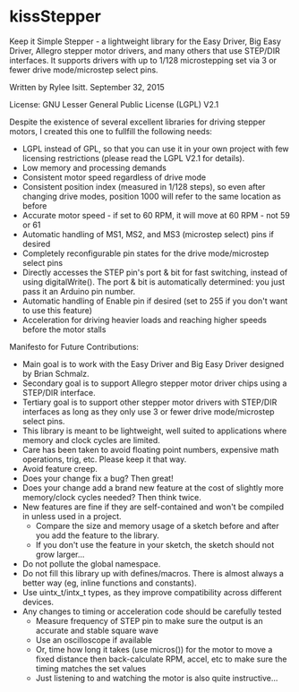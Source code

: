 # kissStepper
Keep it Simple Stepper - a lightweight library for the Easy Driver, Big Easy Driver, Allegro stepper motor drivers, and many others that use STEP/DIR interfaces. It supports drivers with up to 1/128 microstepping set via 3 or fewer drive mode/microstep select pins.

Written by Rylee Isitt. September 32, 2015

License: GNU Lesser General Public License (LGPL) V2.1

Despite the existence of several excellent libraries for driving stepper motors, I created this one to fullfill the following needs:
* LGPL instead of GPL, so that you can use it in your own project with few licensing restrictions (please read the LGPL V2.1 for details).
* Low memory and processing demands
* Consistent motor speed regardless of drive mode
* Consistent position index (measured in 1/128 steps), so even after changing drive modes, position 1000 will refer to the same location as before
* Accurate motor speed - if set to 60 RPM, it will move at 60 RPM - not 59 or 61
* Automatic handling of MS1, MS2, and MS3 (microstep select) pins if desired
* Completely reconfigurable pin states for the drive mode/microstep select pins
* Directly accesses the STEP pin's port & bit for fast switching, instead of using digitalWrite(). The port & bit is automatically determined: you just pass it an Arduino pin number.
* Automatic handling of Enable pin if desired (set to 255 if you don't want to use this feature)
* Acceleration for driving heavier loads and reaching higher speeds before the motor stalls

Manifesto for Future Contributions:
* Main goal is to work with the Easy Driver and Big Easy Driver designed by Brian Schmalz.
* Secondary goal is to support Allegro stepper motor driver chips using a STEP/DIR interface.
* Tertiary goal is to support other stepper motor drivers with STEP/DIR interfaces as long as they only use 3 or fewer drive mode/microstep select pins.
* This library is meant to be lightweight, well suited to applications where memory and clock cycles are limited.
* Care has been taken to avoid floating point numbers, expensive math operations, trig, etc. Please keep it that way.
* Avoid feature creep.
* Does your change fix a bug? Then great!
* Does your change add a brand new feature at the cost of slightly more memory/clock cycles needed? Then think twice.
* New features are fine if they are self-contained and won't be compiled in unless used in a project.
	* Compare the size and memory usage of a sketch before and after you add the feature to the library.
	* If you don't use the feature in your sketch, the sketch should not grow larger...
* Do not pollute the global namespace.
* Do not fill this library up with defines/macros. There is almost always a better way (eg, inline functions and constants).
* Use uintx_t/intx_t types, as they improve compatibility across different devices.
* Any changes to timing or acceleration code should be carefully tested
	* Measure frequency of STEP pin to make sure the output is an accurate and stable square wave
	* Use an oscilloscope if available
	* Or, time how long it takes (use micros()) for the motor to move a fixed distance then back-calculate RPM, accel, etc to make sure the timing matches the set values
	* Just listening to and watching the motor is also quite instructive...
